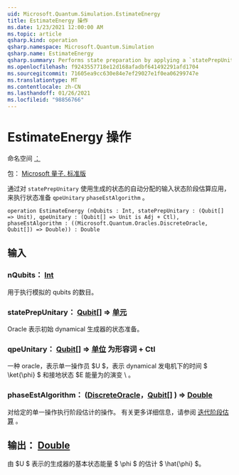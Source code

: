 ```yaml
---
uid: Microsoft.Quantum.Simulation.EstimateEnergy
title: EstimateEnergy 操作
ms.date: 1/23/2021 12:00:00 AM
ms.topic: article
qsharp.kind: operation
qsharp.namespace: Microsoft.Quantum.Simulation
qsharp.name: EstimateEnergy
qsharp.summary: Performs state preparation by applying a `statePrepUnitary` on an automatically allocated input state phase estimation with respect to `qpeUnitary`on the resulting state using a `phaseEstAlgorithm`.
ms.openlocfilehash: f9243557718e12d168afadbf641492291afd1704
ms.sourcegitcommit: 71605ea9cc630e84e7ef29027e1f0ea06299747e
ms.translationtype: MT
ms.contentlocale: zh-CN
ms.lasthandoff: 01/26/2021
ms.locfileid: "98856766"
---
```

# <a name="estimateenergy-operation"></a>EstimateEnergy 操作

命名空间 [：](xref:Microsoft.Quantum.Simulation)

包： [Microsoft 量子. 标准版](https://nuget.org/packages/Microsoft.Quantum.Standard)


通过对 `statePrepUnitary` 使用生成的状态的自动分配的输入状态阶段估算应用，来执行状态准备 `qpeUnitary` `phaseEstAlgorithm` 。

```qsharp
operation EstimateEnergy (nQubits : Int, statePrepUnitary : (Qubit[] => Unit), qpeUnitary : (Qubit[] => Unit is Adj + Ctl), phaseEstAlgorithm : ((Microsoft.Quantum.Oracles.DiscreteOracle, Qubit[]) => Double)) : Double
```


## <a name="input"></a>输入

### <a name="nqubits--int"></a>nQubits： [Int](xref:microsoft.quantum.lang-ref.int)

用于执行模拟的 qubits 的数目。


### <a name="stateprepunitary--qubit--unit"></a>statePrepUnitary： [Qubit](xref:microsoft.quantum.lang-ref.qubit)[] => [单元](xref:microsoft.quantum.lang-ref.unit) 

Oracle 表示初始 dynamical 生成器的状态准备。


### <a name="qpeunitary--qubit--unit--is-adj--ctl"></a>qpeUnitary： [Qubit](xref:microsoft.quantum.lang-ref.qubit)[] => [单位](xref:microsoft.quantum.lang-ref.unit)  为形容词 + Ctl

一种 oracle，表示单一操作员 $U $，表示 dynamical 发电机下的时间 $ \ket{\phi} $ 和接地状态 $E 能量为的演变 \\ 。


### <a name="phaseestalgorithm--discreteoraclequbit--double"></a>phaseEstAlgorithm： ([DiscreteOracle](xref:Microsoft.Quantum.Oracles.DiscreteOracle)，[Qubit](xref:microsoft.quantum.lang-ref.qubit)[] ) => [Double](xref:microsoft.quantum.lang-ref.double) 

对给定的单一操作执行阶段估计的操作。
有关更多详细信息，请参阅 [迭代阶段估算](/quantum/libraries/characterization#iterative-phase-estimation) 。



## <a name="output--double"></a>输出： [Double](xref:microsoft.quantum.lang-ref.double)

由 $U $ 表示的生成器的基本状态能量 $ \phi $ 的估计 $ \hat{\phi} $。